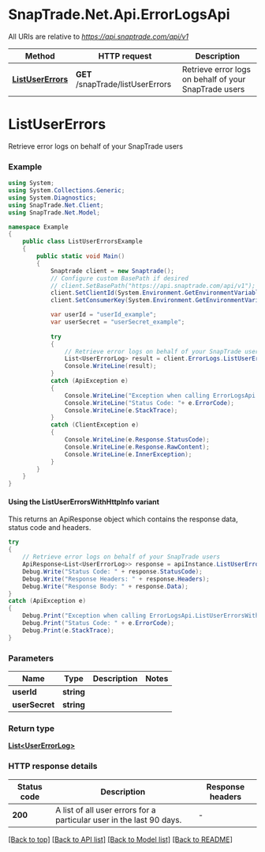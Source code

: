 # SnapTrade.Net.Api.ErrorLogsApi

All URIs are relative to *https://api.snaptrade.com/api/v1*

| Method | HTTP request | Description |
|--------|--------------|-------------|
| [**ListUserErrors**](ErrorLogsApi.md#listusererrors) | **GET** /snapTrade/listUserErrors | Retrieve error logs on behalf of your SnapTrade users |


# **ListUserErrors**

Retrieve error logs on behalf of your SnapTrade users

### Example
```csharp
using System;
using System.Collections.Generic;
using System.Diagnostics;
using SnapTrade.Net.Client;
using SnapTrade.Net.Model;

namespace Example
{
    public class ListUserErrorsExample
    {
        public static void Main()
        {
            Snaptrade client = new Snaptrade();
            // Configure custom BasePath if desired
            // client.SetBasePath("https://api.snaptrade.com/api/v1");
            client.SetClientId(System.Environment.GetEnvironmentVariable("SNAPTRADE_CLIENT_ID"));
            client.SetConsumerKey(System.Environment.GetEnvironmentVariable("SNAPTRADE_CONSUMER_KEY"));

            var userId = "userId_example";
            var userSecret = "userSecret_example";
            
            try
            {
                // Retrieve error logs on behalf of your SnapTrade users
                List<UserErrorLog> result = client.ErrorLogs.ListUserErrors(userId, userSecret);
                Console.WriteLine(result);
            }
            catch (ApiException e)
            {
                Console.WriteLine("Exception when calling ErrorLogsApi.ListUserErrors: " + e.Message);
                Console.WriteLine("Status Code: "+ e.ErrorCode);
                Console.WriteLine(e.StackTrace);
            }
            catch (ClientException e)
            {
                Console.WriteLine(e.Response.StatusCode);
                Console.WriteLine(e.Response.RawContent);
                Console.WriteLine(e.InnerException);
            }
        }
    }
}
```

#### Using the ListUserErrorsWithHttpInfo variant
This returns an ApiResponse object which contains the response data, status code and headers.

```csharp
try
{
    // Retrieve error logs on behalf of your SnapTrade users
    ApiResponse<List<UserErrorLog>> response = apiInstance.ListUserErrorsWithHttpInfo(userId, userSecret);
    Debug.Write("Status Code: " + response.StatusCode);
    Debug.Write("Response Headers: " + response.Headers);
    Debug.Write("Response Body: " + response.Data);
}
catch (ApiException e)
{
    Debug.Print("Exception when calling ErrorLogsApi.ListUserErrorsWithHttpInfo: " + e.Message);
    Debug.Print("Status Code: " + e.ErrorCode);
    Debug.Print(e.StackTrace);
}
```

### Parameters

| Name | Type | Description | Notes |
|------|------|-------------|-------|
| **userId** | **string** |  |  |
| **userSecret** | **string** |  |  |

### Return type

[**List&lt;UserErrorLog&gt;**](UserErrorLog.md)


### HTTP response details
| Status code | Description | Response headers |
|-------------|-------------|------------------|
| **200** | A list of all user errors for a particular user in the last 90 days. |  -  |

[[Back to top]](#) [[Back to API list]](../README.md#documentation-for-api-endpoints) [[Back to Model list]](../README.md#documentation-for-models) [[Back to README]](../README.md)

